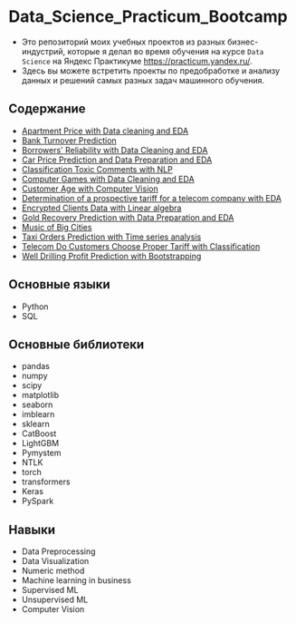 # Data_Science_Practicum_Bootcamp

* Это репозиторий моих учебных проектов из разных бизнес-индустрий, которые я делал во время обучения на курсе `Data Science` на Яндекс Практикуме https://practicum.yandex.ru/.
* Здесь вы можете встретить проекты по предобработке и анализу данных и решений самых разных задач машинного обучения.

## Содержание
* [Apartment Price with Data cleaning and EDA](https://github.com/podturkinalex/Data_Science_Practicum_Bootcamp/tree/main/Data%20Analytic%20projects/Apartment%20Price%20with%20Data%20cleaning%20and%20EDA)
* [Bank Turnover Prediction](https://github.com/podturkinalex/Data_Science_Practicum_Bootcamp/tree/main/Machine%20Learning%20projects/Bank%20Turnover%20Prediction)
* [Borrowers' Reliability with Data Cleaning and EDA](https://github.com/podturkinalex/Data_Science_Practicum_Bootcamp/tree/main/Data%20Analytic%20projects/Borrowers'%20Reliability%20with%20Data%20Cleaning%20and%20EDA)
* [Car Price Prediction and Data Preparation and EDA](https://github.com/podturkinalex/Data_Science_Practicum_Bootcamp/tree/main/Machine%20Learning%20projects/Car%20Price%20Prediction%20and%20%20Data%20Preparation%20and%20EDA)
* [Classification Toxic Comments with NLP](https://github.com/podturkinalex/Data_Science_Practicum_Bootcamp/tree/main/Machine%20Learning%20projects/Classification%20Toxic%20Comments%20with%20NLP)
* [Computer Games with Data Cleaning and EDA](https://github.com/podturkinalex/Data_Science_Practicum_Bootcamp/tree/main/Data%20Analytic%20projects/Computer%20Games%20with%20Data%20Cleaning%20and%20EDA)
* [Customer Age with Computer Vision](https://github.com/podturkinalex/Data_Science_Practicum_Bootcamp/tree/main/Machine%20Learning%20projects/Customer%20Age%20with%20Computer%20Vision)
* [Determination of a prospective tariff for a telecom company with EDA](https://github.com/podturkinalex/Data_Science_Practicum_Bootcamp/tree/main/Data%20Analytic%20projects/Determination%20of%20a%20prospective%20tariff%20for%20a%20telecom%20company%20with%20EDA)
* [Encrypted Clients Data with Linear algebra](https://github.com/podturkinalex/Data_Science_Practicum_Bootcamp/tree/main/Machine%20Learning%20projects/Encrypted%20Clients%20Data%20with%20Linear%20algebra)
* [Gold Recovery Prediction with Data Preparation and EDA](https://github.com/podturkinalex/Data_Science_Practicum_Bootcamp/tree/main/Machine%20Learning%20projects/Gold%20Recovery%20Prediction%20with%20Data%20Preparation%20and%20EDA)
* [Music of Big Cities](https://github.com/podturkinalex/Data_Science_Practicum_Bootcamp/tree/main/Data%20Analytic%20projects/Music%20of%20Big%20Cities)
* [Taxi Orders Prediction with Time series analysis](https://github.com/podturkinalex/Data_Science_Practicum_Bootcamp/tree/main/Machine%20Learning%20projects/Taxi%20Orders%20Prediction%20with%20Time%20series%20analysis)
* [Telecom Do Customers Choose Proper Tariff with Classification](https://github.com/podturkinalex/Data_Science_Practicum_Bootcamp/tree/main/Machine%20Learning%20projects/Telecom%20Do%20Customers%20Choose%20Proper%20Tariff%20with%20Classification)
* [Well Drilling Profit Prediction with Bootstrapping](https://github.com/podturkinalex/Data_Science_Practicum_Bootcamp/tree/main/Machine%20Learning%20projects/Well%20Drilling%20Profit%20Prediction%20with%20Bootstrapping)


## Основные языки
* Python
* SQL

## Основные библиотеки
* pandas
* numpy
* scipy
* matplotlib
* seaborn
* imblearn
* sklearn
* CatBoost
* LightGBM
* Pymystem
* NTLK
* torch
* transformers
* Keras
* PySpark



## Навыки
* Data Preprocessing
* Data Visualization
* Numeric method
* Machine learning in business
* Supervised ML
* Unsupervised ML
* Computer Vision


